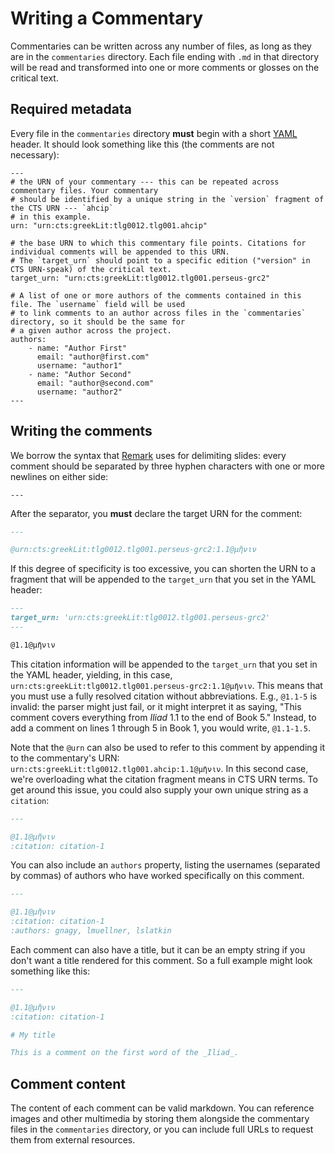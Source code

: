 # Writing a Commentary

Commentaries can be written across any number of files, as long as they are in the `commentaries` directory.
Each file ending with `.md` in that directory will be read and transformed into one or more comments or glosses on the critical text.

## Required metadata

Every file in the `commentaries` directory **must** begin with a short [YAML](https://yaml.org) header. It should look something like this (the comments are not necessary):

```
---
# the URN of your commentary --- this can be repeated across commentary files. Your commentary
# should be identified by a unique string in the `version` fragment of the CTS URN --- `ahcip`
# in this example.
urn: "urn:cts:greekLit:tlg0012.tlg001.ahcip"

# the base URN to which this commentary file points. Citations for individual comments will be appended to this URN.
# The `target_urn` should point to a specific edition ("version" in CTS URN-speak) of the critical text.
target_urn: "urn:cts:greekLit:tlg0012.tlg001.perseus-grc2"

# A list of one or more authors of the comments contained in this file. The `username` field will be used
# to link comments to an author across files in the `commentaries` directory, so it should be the same for
# a given author across the project.
authors:
    - name: "Author First"
      email: "author@first.com"
      username: "author1"
    - name: "Author Second"
      email: "author@second.com"
      username: "author2"
---
```

## Writing the comments

We borrow the syntax that [Remark](https://github.com/gnab/remark/wiki/Markdown#slide-properties) uses for delimiting slides:
every comment should be separated by three hyphen characters with one or more newlines on either side:

```
---
```

After the separator, you **must** declare the target URN for the comment:

```markdown
---

@urn:cts:greekLit:tlg0012.tlg001.perseus-grc2:1.1@μῆνιν
```

If this degree of specificity is too excessive, you can shorten the URN to a fragment that will be appended to the `target_urn` that you set in the YAML header:

```markdown
---
target_urn: 'urn:cts:greekLit:tlg0012.tlg001.perseus-grc2'
---

@1.1@μῆνιν
```

This citation information will be appended to the `target_urn` that you set in the YAML header, yielding, in this case, `urn:cts:greekLit:tlg0012.tlg001.perseus-grc2:1.1@μῆνιν`.
This means that you must use a fully resolved citation without abbreviations. E.g., `@1.1-5` is invalid: the parser might just fail, or it might interpret it
as saying, "This comment covers everything from _Iliad_ 1.1 to the end of Book 5." Instead, to add a comment on lines 1 through 5 in Book 1, you would write,
`@1.1-1.5`.

Note that the `@urn` can also be used to refer to this comment by appending it to the commentary's URN: `urn:cts:greekLit:tlg0012.tlg001.ahcip:1.1@μῆνιν`. In this
second case, we're overloading what the citation fragment means in CTS URN terms. To get around this issue, you could also supply your own unique string as a `citation`:

```markdown
---

@1.1@μῆνιν
:citation: citation-1
```

You can also include an `authors` property, listing the usernames (separated by commas) of authors who have worked specifically on this comment.

```markdown
---

@1.1@μῆνιν
:citation: citation-1
:authors: gnagy, lmuellner, lslatkin
```

Each comment can also have a title, but it can be an empty string if you don't want a title rendered for this comment. So a full example might look something like this:

```markdown
---

@1.1@μῆνιν
:citation: citation-1

# My title

This is a comment on the first word of the _Iliad_.
```

## Comment content

The content of each comment can be valid markdown. You can reference images and other multimedia by storing them alongside the commentary files in the `commentaries` directory,
or you can include full URLs to request them from external resources.
